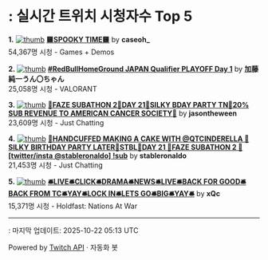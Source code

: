 # : 실시간 트위치 시청자수 Top 5

**1.** [![thumb](https://static-cdn.jtvnw.net/previews-ttv/live_user_caseoh_-320x180.jpg)](https://twitch.tv/caseoh_)
**[🟨SPOOKY TIME🟨](https://twitch.tv/caseoh_)** by **caseoh_**<br>54,367명 시청  - Games + Demos

**2.** [![thumb](https://static-cdn.jtvnw.net/previews-ttv/live_user_kato_junichi0817-320x180.jpg)](https://twitch.tv/加藤純一うん〇ちゃん)
**[#RedBullHomeGround JAPAN Qualifier PLAYOFF Day 1](https://twitch.tv/加藤純一うん〇ちゃん)** by **加藤純一うん〇ちゃん**<br>25,058명 시청  - VALORANT

**3.** [![thumb](https://static-cdn.jtvnw.net/previews-ttv/live_user_jasontheween-320x180.jpg)](https://twitch.tv/jasontheween)
**[🔴FAZE SUBATHON 2🔴DAY 21🔴SILKY BDAY PARTY TN🔴20% SUB REVENUE TO AMERICAN CANCER SOCIETY🔴](https://twitch.tv/jasontheween)** by **jasontheween**<br>23,609명 시청  - Just Chatting

**4.** [![thumb](https://static-cdn.jtvnw.net/previews-ttv/live_user_stableronaldo-320x180.jpg)](https://twitch.tv/stableronaldo)
**[🗽HANDCUFFED MAKING A CAKE WITH @QTCINDERELLA 🗽SILKY BIRTHDAY PARTY LATER🗽STBL🗽DAY 21 🗽FAZE SUBATHON 2 🗽[twitter/insta @stableronaldo] !sub](https://twitch.tv/stableronaldo)** by **stableronaldo**<br>21,453명 시청  - Just Chatting

**5.** [![thumb](https://static-cdn.jtvnw.net/previews-ttv/live_user_xqc-320x180.jpg)](https://twitch.tv/xQc)
**[🛎️LIVE🛎️CLICK🛎️DRAMA🛎️NEWS🛎️LIVE🛎️BACK FOR GOOD🛎️BACK FROM TC🛎️YAY🛎️LOCK IN🛎️LETS GO🛎️BIG🛎️YAY🛎️](https://twitch.tv/xQc)** by **xQc**<br>15,371명 시청  - Holdfast: Nations At War


---
: 마지막 업데이트: 2025-10-22 05:13 UTC

Powered by [Twitch API](https://dev.twitch.tv/docs/api/reference) · 자동화 봇